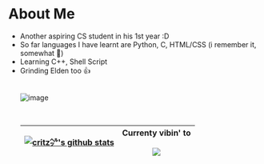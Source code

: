 # About Me
<ul>
  <li> Another aspiring CS student in his 1st year :D </li>
  <li> So far languages I have learnt are Python, C, HTML/CSS (i remember it, somewhat 🗿) </li>
  <li> Learning C++, Shell Script</li>
  <li> Grinding Elden too 👍 </li>
<br>
  
  ![image](https://user-images.githubusercontent.com/71426002/213919721-b19a7c1c-8fbb-4b8c-a4d6-cc47fd048609.png)

</br>

| <a href="https://github.com/swapnil-panigrahi/github-readme-stats"><img align="center" src="https://github-readme-stats.vercel.app/api?username=swapnil-panigrahi&show_icons=true&theme=yeblu" alt="critz㌹'s github stats" /> </a> | Currenty vibin' to <br><br> <a href="https://spotify-github-profile.vercel.app/api/view?uid=xagbe6n0umj1y40or5kj9yslk&redirect=true"><img align="center" src="https://spotify-github-profile.vercel.app/api/view?uid=xagbe6n0umj1y40or5kj9yslk&cover_image=true&theme=natemoo-re&show_offline=true&background_color=121212&bar_color=53b14f&bar_color_cover=true)"/></a> |
| ------------- | ------------- |
